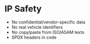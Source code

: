 # IP Safety

- No confidential/vendor-specific data
- No real vehicle identifiers
- No copy/paste from ISO/ASAM texts
- SPDX headers in code
